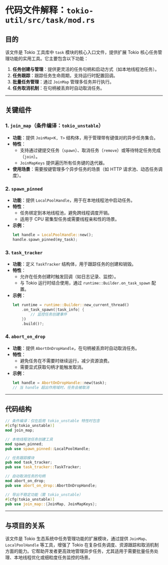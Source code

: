 # 代码文件解释：`tokio-util/src/task/mod.rs`

## **目的**  
该文件是 Tokio 工具库中 `task` 模块的核心入口文件，提供扩展 Tokio 核心任务管理功能的实用工具。它主要包含以下功能：
1. **任务创建与管理**：提供更灵活的任务句柄和启动方式（如本地线程池任务）。
2. **任务跟踪**：跟踪任务生命周期，支持运行时配置回调。
3. **批量任务管理**：通过 `JoinMap` 管理多任务并行执行。
4. **任务取消机制**：在句柄被丢弃时自动取消任务。

---

## **关键组件**

### **1. `join_map`（条件编译：`tokio_unstable`）**
- **功能**：提供 `JoinMap<K, T>` 结构体，用于管理带有键值对的异步任务集合。
- **特性**：
  - 支持通过键提交任务（`spawn`）、取消任务（`remove`）或等待特定任务完成（`join`）。
  - `JoinMapKeys` 提供遍历所有任务键的迭代器。
- **使用场景**：需要按键管理多个异步任务的场景（如 HTTP 请求池、动态任务调度）。

### **2. `spawn_pinned`**
- **功能**：提供 `LocalPoolHandle`，用于在本地线程池中启动任务。
- **特性**：
  - 任务绑定到本地线程池，避免跨线程调度开销。
  - 适用于 CPU 密集型任务或需要线程亲和性的场景。
- **示例**：
  ```rust
  let handle = LocalPoolHandle::new();
  handle.spawn_pinned(my_task);
  ```

### **3. `task_tracker`**
- **功能**：定义 `TaskTracker` 结构体，用于跟踪任务的创建和销毁。
- **特性**：
  - 允许在任务创建时触发回调（如日志记录、监控）。
  - 与 Tokio 运行时结合使用，通过 `runtime::Builder.on_task_spawn` 配置。
- **示例**：
  ```rust
  let runtime = runtime::Builder::new_current_thread()
      .on_task_spawn(|task_info| {
          // 监控任务创建事件
      })
      .build()?;
  ```

### **4. `abort_on_drop`**
- **功能**：提供 `AbortOnDropHandle`，在句柄被丢弃时自动取消任务。
- **特性**：
  - 避免任务在不需要时继续运行，减少资源浪费。
  - 需要显式获取句柄才能触发取消。
- **示例**：
  ```rust
  let handle = AbortOnDropHandle::new(task);
  // 当 handle 超出作用域时，任务会被取消
  ```

---

## **代码结构**
```rust
// 条件编译：仅在启用 tokio_unstable 特性时包含
#[cfg(tokio_unstable)]
mod join_map;

// 本地线程池任务创建工具
mod spawn_pinned;
pub use spawn_pinned::LocalPoolHandle;

// 任务跟踪模块
pub mod task_tracker;
pub use task_tracker::TaskTracker;

// 自动取消任务的句柄
mod abort_on_drop;
pub use abort_on_drop::AbortOnDropHandle;

// 导出不稳定功能（需 tokio_unstable）
#[cfg(tokio_unstable)]
pub use join_map::{JoinMap, JoinMapKeys};
```

---

## **与项目的关系**
该文件是 Tokio 生态系统中任务管理功能的扩展模块，通过提供 `JoinMap`、`LocalPoolHandle` 等工具，增强了 Tokio 在复杂任务调度、资源跟踪和取消机制方面的能力。它帮助开发者更高效地管理异步任务，尤其适用于需要批量任务处理、本地线程优化或细粒度任务监控的场景。

